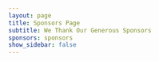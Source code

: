 ```yaml
---
layout: page
title: Sponsors Page
subtitle: We Thank Our Generous Sponsors
sponsors: sponsors
show_sidebar: false
--- 
```


<!--[View the sponsors docs](/bulma-clean-theme/docs/sponsors/) -->

